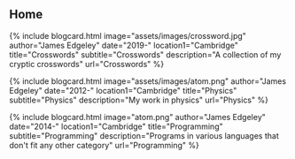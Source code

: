 ## Home

{% include blogcard.html image="assets/images/crossword.jpg" author="James Edgeley" date="2019-" location1="Cambridge" title="Crosswords" subtitle="Crosswords"
description="A collection of my cryptic crosswords"
url="Crosswords" %}

{% include blogcard.html image="assets/images/atom.png" author="James Edgeley" date="2012-" location1="Cambridge" title="Physics" subtitle="Physics"
description="My work in physics"
url="Physics" %}

{% include blogcard.html image="atom.png" author="James Edgeley" date="2014-" location1="Cambridge" title="Programming" subtitle="Programming"
description="Programs in various languages that don't fit any other category"
url="Programming" %}